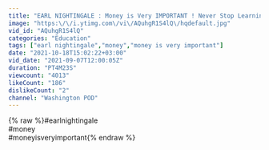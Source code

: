 ```yaml
---
title: "EARL NIGHTINGALE : Money is Very IMPORTANT ! Never Stop Learning ."
image: "https:\/\/i.ytimg.com\/vi\/AQuhgR1S4lQ\/hqdefault.jpg"
vid_id: "AQuhgR1S4lQ"
categories: "Education"
tags: ["earl nightingale","money","money is very important"]
date: "2021-10-18T15:02:22+03:00"
vid_date: "2021-09-07T12:00:05Z"
duration: "PT4M23S"
viewcount: "4013"
likeCount: "186"
dislikeCount: "2"
channel: "Washington POD"
---
```

{% raw %}#earlnightingale<br />#money<br />#moneyisveryimportant{% endraw %}
